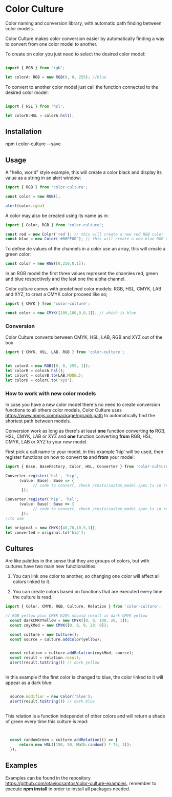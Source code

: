 # Color Culture

Color naming and conversion library, with automatic path finding between color models.

Color Culture makes color conversion easier by automatically finding a way to convert from one color model to another.

To create on color you just need to select the desired color model:
```ts

import { RGB } from 'rgb';

let colorA: RGB = new RGB(0, 0, 255); //blue
```

To convert to another color model just call the function connected to the desired color model:
```ts

import { HSL } from 'hsl';

let colorB:HSL = colorA.hsl();
```

## Installation

npm i color-culture --save

## Usage

A "hello, world" style example, this will create a color black and display its value as a string in an alert window:
```ts
import { RGB } from 'color-culture';

const color = new RGB();

alert(color.rgba)
```

A color may also be created using its name as in:
```ts
import { Color, RGB } from 'color-culture';

const red = new Color('red'); // this will create a new red RGB color
const blue = new Color('#00FF00'); // this will create a new blue RGB color
```


To define de values of the channels in a color use an array, this will create a green color:
```ts
const color = new RGB([0,250,0,1]);
```

In an RGB model the first three values represent the channles red, green and blue respectively and the last one the alpha channel.

Color culture comes with predefined color models: RGB, HSL, CMYK, LAB and XYZ, to creat a CMYK color proceed like so;
```ts
import { CMYK } from 'color-culture';

const color = new CMYK([100,100,0,0,1]); // which is blue
```

### Conversion

Color Culture converts between CMYK, HSL, LAB, RGB and XYZ out of the box
```ts
import { CMYK, HSL, LAB, RGB } from 'color-culture';


let colorA = new RGB([0, 0, 255, 1]);
let colorB = colorA.hsl();
let colorC = colorB.to(LAB.MODEL);
let colorD = colorC.to('xyz');
```

### How to work with new color models

In case you have a new color model there's no need to create conversion functions to all others color models, Color Culture uses https://www.npmjs.com/package/ngraph.path to automatically find the shortest path between models.

Conversion work as long as there's at least **one** function converting **to** RGB, HSL, CMYK, LAB or XYZ and **one** function converting **from** RGB, HSL, CMYK, LAB or XYZ to your new model.

First pick a call name to your model, in this example 'hip' will be used, then register functions on how to convert **to** and **from** your model:
```ts
import { Base, BaseFactory, Color, HSL, Converter } from 'color-culture';

Converter.register('hsl', 'hip',
      (value: Base): Base => { 
            // code to convert, check /tests/custom_model.spec.ts in repository for the full example
       }); 

Converter.register('hip', 'hsl',
      (value: Base): Base => { 
            // code to convert, check /tests/custom_model.spec.ts in repository for the full example
       }); 
//to use

let original = new CMYK([48,78,10,5,1]);
let converted = original.to('hip');
```

## Cultures
Are like palettes in the sense that they are groups of colors, but with cultures have two main new functionalities:

1. You can link one color to another, so changing one color will affect all colors linked to it.

2. You can create colors based on functions that are executed every time the culture is read.

```ts
import { Color, CMYK, RGB, Culture, Relation } from 'color-culture';

// RGB yellow plus CMYK K20% should result in dark CMYK yellow
  const darkCMKYYellow = new CMYK([0, 0, 100, 20, 1]);
  const cmykMod = new CMYK([0, 0, 0, 20, 0]);

  const culture = new Culture();
  const source = culture.addColor(yellow);


  const relation = culture.addRelation(cmykMod, source);
  const result = relation.result;
  alert(result.toString()) // dark yellow
  

```

In this example if the first color is changed to blue, the color linked to it will appear as a dark blue:

```ts

  source.modifier = new Color('blue');
  alert(result.toString()) // dark blue
  
```

This relation is a function independet of other colors and will return a shade of green every time this culture is read:
```ts

  
  const randomGreen = culture.addRelation(() => {
      return new HSL([150, 50, Math.random() * 75, 1]);
  });

```

## Examples
Examples can be found in the repository https://github.com/otaviocsantos/color-culture-examples, remember to execute __npm install__ in order to install all packages needed.

